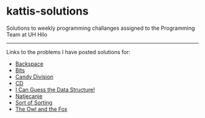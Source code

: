 # kattis-solutions

Solutions to weekly programming challanges assigned to the Programming Team at UH Hilo
<hr>
Links to the problems I have posted solutions for:<br>
<ul>
  <li><a href="https://open.kattis.com/problems/backspace">Backspace</a></li>
  <li><a href="https://open.kattis.com/problems/bits">Bits</a></li>
  <li><a href="https://open.kattis.com/problems/candydivision">Candy Division</a></li>
  <li><a href="https://open.kattis.com/problems/cd">CD</a></li>
  <li><a href="https://open.kattis.com/problems/guessthedatastructure">I Can Guess the Data Structure!</a></li>
  <li><a href="https://open.kattis.com/problems/natjecanje">Natjecanje</li></li>
  <li><a href="https://open.kattis.com/problems/sortofsorting">Sort of Sorting</li></li>
  <li><a href="https://open.kattis.com/problems/owlandfox">The Owl and the Fox</li></li>
</ul>
